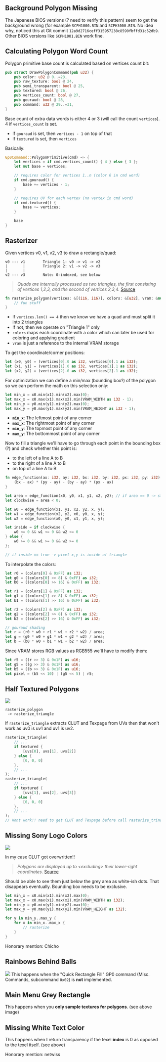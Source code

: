 ## Background Polygon Missing

The Japanese BIOS versions (? need to verify this pattern) seem to get the background wrong (for example `SCPH1000.BIN` and `SCPH3000.BIN`. No idea why, noticed this at Git commit `12a9d2716ceff315957238c8590fbffd31c52db9`. Other BIOS versions like `SCPH1001.BIN` work fine.

## Calculating Polygon Word Count

Polygon primitive base count is calculated based on vertices count bit:

```rust
pub struct DrawPolygonCommand(pub u32) {
	pub color: u32 @ 0..=23,
	pub raw_texture: bool @ 24,
	pub semi_transparent: bool @ 25,
	pub textured: bool @ 26,
	pub vertices_count: bool @ 27,
	pub gouraud: bool @ 28,
	pub command: u32 @ 29..=31,
}
```

Base count of extra data words is either 4 or 3 (will call the count `vertices`). 4 if `vertices_count` is set.

* If `gouraud` is set, then `vertices - 1` on top of that
* If `textured` is set, then `vertices`

Basically:
```rust
Gp0Command::PolygonPrimitive(cmd) => {
	let vertices = if cmd.vertices_count() { 4 } else { 3 };
	let mut base = vertices;

	// requires color for vertices 1..n (color 0 in cmd word)
	if cmd.gouraud() {
		base += vertices - 1;
	}

	// requires UV for each vertex (no vertex in cmd word)
	if cmd.textured() {
		base += vertices;
	}

	base
}
```

## Rasterizer

Given vertices v0, v1, v2, v3 to draw a rectangle/quad:
```
v0 --- v1        Triangle 1: v0 -> v1 -> v2
|       |        Triangle 2: v1 -> v2 -> v3
|       |
v2 --- v3        Note: 0-indexed, see below
```

> *Quads are internally processed as two triangles, the first consisting of vertices 1,2,3, and the second of vertices 2,3,4.* [Source](https://psx-spx.consoledev.net/graphicsprocessingunitgpu/#gpu-render-polygon-commands)

```rust
fn rasterize_polygon(vertices: &[(i16, i16)], colors: &[u32], vram: &mut [u8]) {
	// fun stuff
}
```

* If `vertices.len() == 4` then we know we have a quad and must split it into 2 triangles
* If not, then we operate on "Triangle 1" only
* `colors` maps each coordinate with a color which can later be used for coloring and applying gradient
* `vram` is just a reference to the internal VRAM storage

To get the coordinate/corner positions:
```rust
let (x0, y0) = (vertices[0].0 as i32, vertices[0].1 as i32);
let (x1, y1) = (vertices[1].0 as i32, vertices[1].1 as i32);
let (x2, y2) = (vertices[2].0 as i32, vertices[2].1 as i32);
```

For optimization we can define a min/max (bounding box?) of the polygon so we can perform the math on this selection only:
```rust
let min_x = x0.min(x1).min(x2).max(0);
let max_x = x0.max(x1).max(x2).min(VRAM_WIDTH as i32 - 1);
let min_y = y0.min(y1).min(y2).max(0);
let max_y = y0.max(y1).max(y2).min(VRAM_HEIGHT as i32 - 1);
```

- **`min_x`**: The leftmost point of any corner
- **`max_x`**: The rightmost point of any corner
- **`min_y`**: The topmost point of any corner
- **`max_y`**: The bottommost point of any corner

Now to fill a triangle we'll have to go through each point in the bounding box (?) and check whether this point is:

* to the left of a line A to B
* to the right of a line A to B
* on top of a line A to B

```rust
fn edge_function(ax: i32, ay: i32, bx: i32, by: i32, px: i32, py: i32) -> i32 {
    (bx - ax) * (py - ay) - (by - ay) * (px - ax)
}

let area = edge_function(x0, y0, x1, y1, x2, y2); // if area == 0 -> straight line
let clockwise = area < 0;

let w0 = edge_function(x1, y1, x2, y2, x, y);
let w1 = edge_function(x2, y2, x0, y0, x, y);
let w2 = edge_function(x0, y0, x1, y1, x, y);

let inside = if clockwise {
    w0 <= 0 && w1 <= 0 && w2 <= 0
} else {
    w0 >= 0 && w1 >= 0 && w2 >= 0
};

// if inside == true -> pixel x,y is inside of triangle
```

To interpolate the colors:
```rust
let r0 = (colors[0] & 0xFF) as i32;
let g0 = ((colors[0] >> 8) & 0xFF) as i32;
let b0 = ((colors[0] >> 16) & 0xFF) as i32;

let r1 = (colors[1] & 0xFF) as i32;
let g1 = ((colors[1] >> 8) & 0xFF) as i32;
let b1 = ((colors[1] >> 16) & 0xFF) as i32;

let r2 = (colors[2] & 0xFF) as i32;
let g2 = ((colors[2] >> 8) & 0xFF) as i32;
let b2 = ((colors[2] >> 16) & 0xFF) as i32;

// gouraud shading
let r = (r0 * w0 + r1 * w1 + r2 * w2) / area;
let g = (g0 * w0 + g1 * w1 + g2 * w2) / area;
let b = (b0 * w0 + b1 * w1 + b2 * w2) / area;
```

Since VRAM stores RGB values as RGB555 we'll have to modify them:
```rust
let r5 = ((r >> 3) & 0x1F) as u16;
let g5 = ((g >> 3) & 0x1F) as u16;
let b5 = ((b >> 3) & 0x1F) as u16;
let pixel = (b5 << 10) | (g5 << 5) | r5;
```

## Half Textured Polygons
![](<../attachments/Pasted image 20251025135438.png>)

```
rasterize_polygon
 -> rasterize_triangle
```

If `rasterize_triangle` extracts CLUT and Texpage from UVs then that won't work as uv0 is uv1 and uv1 is uv2.
```rust
rasterize_triangle(
	// ...
	if textured {
		[uvs[0], uvs[1], uvs[2]]
	} else {
		[0, 0, 0]
	},
	// ...
);
rasterize_triangle(
	// ...
	if textured {
		[uvs[1], uvs[2], uvs[3]]
	} else {
		[0, 0, 0]
	},
	// ...
);
// Wont work!! need to get CLUT and Texpage before call rasterize_trinalgle since those are always inside uv0 and uv1
```


## Missing Sony Logo Colors
![](<../attachments/Pasted image 20251025135631.png>)

In my case CLUT got overwritten!!
> *Polygons are displayed up to \<excluding> their lower-right coordinates.* [Source](https://psx-spx.consoledev.net/graphicsprocessingunitgpu/#notes)

Should be able to see them just below the grey area as white-ish dots. That disappears eventually. Bounding box needs to be exclusive.

```rust
let min_x = x0.min(x1).min(x2).max(0);
let max_x = x0.max(x1).max(x2).min(VRAM_WIDTH as i32);
let min_y = y0.min(y1).min(y2).max(0);
let max_y = y0.max(y1).max(y2).min(VRAM_HEIGHT as i32);

for y in min_y..max_y {
	for x in min_x..max_x {
		// rasterize
	}
}
```

Honorary mention: Chicho

## Rainbows Behind Balls

![](<../attachments/Pasted image 20251028213713.png>)
This happens when the "Quick Rectangle Fill" GP0 command (Misc. Commands, subcommand `0x02`) is **not** implemented.

## Main Menu Grey Rectangle

This happens when you **only sample textures for polygons**. (see above image)

## Missing White Text Color

This happens when I return transparency if the texel **index** is 0 as opposed to the texel itself. (see above)

Honorary mention: netwiss